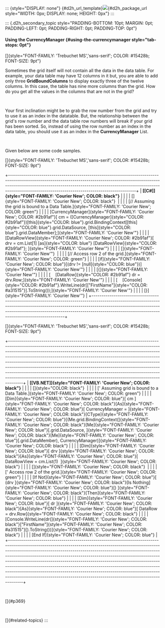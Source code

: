 ::: {style="DISPLAY: none"}
[](ms-xhelp:///?Id=d2h_url_template){#d2h_url_template}![](!package_url!){#d2h_package_url style="WIDTH: 0px; DISPLAY: none; HEIGHT: 0px"}
:::

::: {.d2h_secondary_topic style="PADDING-BOTTOM: 10pt; MARGIN: 0pt; PADDING-LEFT: 0pt; PADDING-RIGHT: 0pt; PADDING-TOP: 0pt"}
#### Using the CurrencyManager {#using-the-currencymanager style="tab-stops: 0pt"}

[]{style="FONT-FAMILY: 'Trebuchet MS','sans-serif'; COLOR: #15428b; FONT-SIZE: 9pt"} 

Sometimes the grid itself will not contain all the data in the data table. For example, your data table may have 12 columns in it but, you are able to add only three **GridBoundColumns** to display exactly three of the twelve columns. In this case, the table has nine more columns than the grid. How do you get all the values in the columns that are not in the grid?

 

Your first inclination might be to grab the row number from the grid and try to use it as an index in the datatable. But, the relationship between the grid\'s row number and the data table row numbers will break if your grid has been sorted. So, instead of using the row number as an index in the data table, you should use it as an index in the **CurrencyManager** List.

 

Given below are some code samples.

[]{style="FONT-FAMILY: 'Trebuchet MS','sans-serif'; COLOR: #15428b; FONT-SIZE: 9pt"} 

+----------------------------------------------------------------------------------------------------------------------------------------------------------------------------------------------------------------------------------------------------------------------------------------------------------+
| **[\[C#\]]{style="FONT-FAMILY: 'Courier New'; COLOR: black"}**                                                                                                                                                                                                                                           |
|                                                                                                                                                                                                                                                                                                          |
| []{style="FONT-FAMILY: 'Courier New'; COLOR: black"}                                                                                                                                                                                                                                                     |
|                                                                                                                                                                                                                                                                                                          |
| [// Assuming the grid is bound to a Data Table.]{style="FONT-FAMILY: 'Courier New'; COLOR: green"}                                                                                                                                                                                                       |
|                                                                                                                                                                                                                                                                                                          |
| [CurrencyManager]{style="FONT-FAMILY: 'Courier New'; COLOR: #2b91af"}[ cm = ([CurrencyManager]{style="COLOR: #2b91af"})[this]{style="COLOR: blue"}.grid.BindingContext\[[this]{style="COLOR: blue"}.grid.DataSource, [this]{style="COLOR: blue"}.grid.DataMember\];]{style="FONT-FAMILY: 'Courier New'"} |
|                                                                                                                                                                                                                                                                                                          |
| [DataRowView]{style="FONT-FAMILY: 'Courier New'; COLOR: #2b91af"}[ drv = cm.List\[1\] [as]{style="COLOR: blue"} [DataRowView]{style="COLOR: #2b91af"}; ]{style="FONT-FAMILY: 'Courier New'"}                                                                                                             |
|                                                                                                                                                                                                                                                                                                          |
| []{style="FONT-FAMILY: 'Courier New'"}                                                                                                                                                                                                                                                                   |
|                                                                                                                                                                                                                                                                                                          |
| [// Access row 2 of the grid.]{style="FONT-FAMILY: 'Courier New'; COLOR: green"}                                                                                                                                                                                                                         |
|                                                                                                                                                                                                                                                                                                          |
| [if]{style="FONT-FAMILY: 'Courier New'; COLOR: blue"}[(drv != [null]{style="COLOR: blue"})]{style="FONT-FAMILY: 'Courier New'"}                                                                                                                                                                          |
|                                                                                                                                                                                                                                                                                                          |
| [{]{style="FONT-FAMILY: 'Courier New'"}                                                                                                                                                                                                                                                                  |
|                                                                                                                                                                                                                                                                                                          |
| [    [DataRow]{style="COLOR: #2b91af"} dr = drv.Row;]{style="FONT-FAMILY: 'Courier New'"}                                                                                                                                                                                                                |
|                                                                                                                                                                                                                                                                                                          |
| [    [Console]{style="COLOR: #2b91af"}.WriteLine(dr\[[\"FirstName\"]{style="COLOR: #a31515"}\].ToString());]{style="FONT-FAMILY: 'Courier New'"}                                                                                                                                                         |
|                                                                                                                                                                                                                                                                                                          |
| [}]{style="FONT-FAMILY: 'Courier New'"}                                                                                                                                                                                                                                                                  |
+----------------------------------------------------------------------------------------------------------------------------------------------------------------------------------------------------------------------------------------------------------------------------------------------------------+

[]{style="FONT-FAMILY: 'Trebuchet MS','sans-serif'; COLOR: #15428b; FONT-SIZE: 9pt"} 

+-------------------------------------------------------------------------------------------------------------------------------------------------------------------------------------------------------------------------------------------------------------------------------------------------------------------------------------------------------------------------------------------------------------------------------------------------------------------------------------------------------------------------------------------------------------------------------------------------------------------------------------------------------+
| **[\[VB.NET\]]{style="FONT-FAMILY: 'Courier New'; COLOR: black"}**                                                                                                                                                                                                                                                                                                                                                                                                                                                                                                                                                                                    |
|                                                                                                                                                                                                                                                                                                                                                                                                                                                                                                                                                                                                                                                       |
| []{style="COLOR: black"}                                                                                                                                                                                                                                                                                                                                                                                                                                                                                                                                                                                                                              |
|                                                                                                                                                                                                                                                                                                                                                                                                                                                                                                                                                                                                                                                       |
| [\' Assuming grid is bound to a Data Table.]{style="FONT-FAMILY: 'Courier New'; COLOR: green"}                                                                                                                                                                                                                                                                                                                                                                                                                                                                                                                                                        |
|                                                                                                                                                                                                                                                                                                                                                                                                                                                                                                                                                                                                                                                       |
| [Dim]{style="FONT-FAMILY: 'Courier New'; COLOR: blue"}[ cm ]{style="FONT-FAMILY: 'Courier New'; COLOR: black"}[As]{style="FONT-FAMILY: 'Courier New'; COLOR: blue"}[ CurrencyManager = ]{style="FONT-FAMILY: 'Courier New'; COLOR: black"}[CType]{style="FONT-FAMILY: 'Courier New'; COLOR: blue"}[(Me.grid.BindingContext(]{style="FONT-FAMILY: 'Courier New'; COLOR: black"}[Me]{style="FONT-FAMILY: 'Courier New'; COLOR: blue"}[.grid.DataSource, ]{style="FONT-FAMILY: 'Courier New'; COLOR: black"}[Me]{style="FONT-FAMILY: 'Courier New'; COLOR: blue"}[.grid.DataMember), CurrencyManager)]{style="FONT-FAMILY: 'Courier New'; COLOR: black"} |
|                                                                                                                                                                                                                                                                                                                                                                                                                                                                                                                                                                                                                                                       |
| [Dim]{style="FONT-FAMILY: 'Courier New'; COLOR: blue"}[ drv ]{style="FONT-FAMILY: 'Courier New'; COLOR: black"}[As]{style="FONT-FAMILY: 'Courier New'; COLOR: blue"}[ DataRowView = cm.List(1)  ]{style="FONT-FAMILY: 'Courier New'; COLOR: black"}                                                                                                                                                                                                                                                                                                                                                                                                   |
|                                                                                                                                                                                                                                                                                                                                                                                                                                                                                                                                                                                                                                                       |
| []{style="FONT-FAMILY: 'Courier New'; COLOR: black"}                                                                                                                                                                                                                                                                                                                                                                                                                                                                                                                                                                                                  |
|                                                                                                                                                                                                                                                                                                                                                                                                                                                                                                                                                                                                                                                       |
| [\' Access row 2 of the grid.]{style="FONT-FAMILY: 'Courier New'; COLOR: green"}                                                                                                                                                                                                                                                                                                                                                                                                                                                                                                                                                                      |
|                                                                                                                                                                                                                                                                                                                                                                                                                                                                                                                                                                                                                                                       |
| [If Not]{style="FONT-FAMILY: 'Courier New'; COLOR: blue"}[ (drv ]{style="FONT-FAMILY: 'Courier New'; COLOR: black"}[Is Nothing]{style="FONT-FAMILY: 'Courier New'; COLOR: blue"}[) ]{style="FONT-FAMILY: 'Courier New'; COLOR: black"}[Then]{style="FONT-FAMILY: 'Courier New'; COLOR: blue"}                                                                                                                                                                                                                                                                                                                                                         |
|                                                                                                                                                                                                                                                                                                                                                                                                                                                                                                                                                                                                                                                       |
| [Dim]{style="FONT-FAMILY: 'Courier New'; COLOR: blue"}[ dr ]{style="FONT-FAMILY: 'Courier New'; COLOR: black"}[As]{style="FONT-FAMILY: 'Courier New'; COLOR: blue"}[ DataRow = drv.Row]{style="FONT-FAMILY: 'Courier New'; COLOR: black"}                                                                                                                                                                                                                                                                                                                                                                                                             |
|                                                                                                                                                                                                                                                                                                                                                                                                                                                                                                                                                                                                                                                       |
| [Console.WriteLine(dr(]{style="FONT-FAMILY: 'Courier New'; COLOR: black"}[\"FirstName\"]{style="FONT-FAMILY: 'Courier New'; COLOR: #a31515"}[).ToString())]{style="FONT-FAMILY: 'Courier New'; COLOR: black"}                                                                                                                                                                                                                                                                                                                                                                                                                                         |
|                                                                                                                                                                                                                                                                                                                                                                                                                                                                                                                                                                                                                                                       |
| [End If]{style="FONT-FAMILY: 'Courier New'; COLOR: blue"}                                                                                                                                                                                                                                                                                                                                                                                                                                                                                                                                                                                             |
+-------------------------------------------------------------------------------------------------------------------------------------------------------------------------------------------------------------------------------------------------------------------------------------------------------------------------------------------------------------------------------------------------------------------------------------------------------------------------------------------------------------------------------------------------------------------------------------------------------------------------------------------------------+

 

[]{#p369} 

 

[]{#related-topics}
:::
